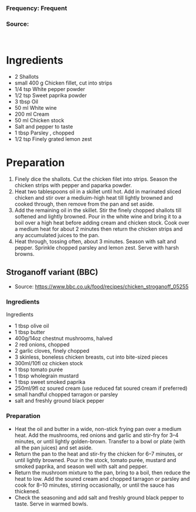 ### Frequency: Frequent

### Source: 
 
# Ingredients
* 2 Shallots
* small 400 g Chicken fillet, cut into strips
* 1/4 tsp White pepper powder
* 1/2 tsp Sweet paprika powder
* 3 tbsp Oil
* 50 ml White wine
* 200 ml Cream
* 50 ml Chicken stock
* Salt and pepper to taste
* 1 tbsp Parsley , chopped
* 1/2 tsp Finely grated lemon zest

# Preparation
1. Finely dice the shallots. Cut the chicken filet into strips. Season the chicken strips with pepper and paparka powder.
2. Heat two tablespoons oil in a skillet until hot. Add in marinated sliced chicken and stir over a mediuim-high heat till lightly browned and cooked through, then remove from the pan and set aside.
3. Add the remaining oil in the skillet. Stir the finely chopped shallots till softened and lightly browned. Pour in the white wine and bring it to a boil over a high heat before adding cream and chicken stock. Cook over a medium heat for about 2 minutes then return the chicken strips and any accumulated juices to the pan.
4. Heat through, tossing often, about 3 minutes. Season with salt and pepper. Sprinkle chopped parsley and lemon zest. Serve with harsh browns. 

## Stroganoff variant (BBC)

* Source: https://www.bbc.co.uk/food/recipes/chicken_stroganoff_05255

### Ingredients

Ingredients

* 1 tbsp olive oil
* 1 tbsp butter
* 400g/14oz chestnut mushrooms, halved
* 2 red onions, chopped
* 2 garlic cloves, finely chopped
* 3 skinless, boneless chicken breasts, cut into bite-sized pieces
* 300ml/10fl oz chicken stock
* 1 tbsp tomato purée
* 1 tbsp wholegrain mustard
* 1 tbsp sweet smoked paprika
* 250ml/9fl oz soured cream (use reduced fat soured cream if preferred)
* small handful chopped tarragon or parsley
* salt and freshly ground black pepper

### Preparation

* Heat the oil and butter in a wide, non-stick frying pan over a medium heat. Add the mushrooms, red onions and garlic and stir-fry for 3–4 minutes, or until lightly golden-brown. Transfer to a bowl or plate (with all the pan juices) and set aside.
* Return the pan to the heat and stir-fry the chicken for 6–7 minutes, or until lightly browned. Pour in the stock, tomato purée, mustard and smoked paprika, and season well with salt and pepper.
* Return the mushroom mixture to the pan, bring to a boil, then reduce the heat to low. Add the soured cream and chopped tarragon or parsley and cook for 8–10 minutes, stirring occasionally, or until the sauce has thickened.
* Check the seasoning and add salt and freshly ground black pepper to taste. Serve in warmed bowls.